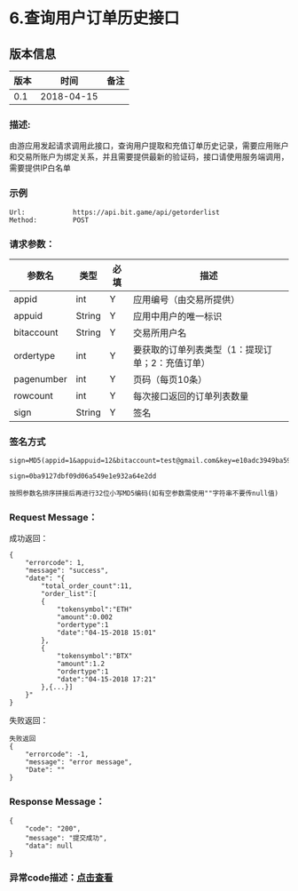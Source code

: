 # 6.查询用户订单历史接口

## 版本信息
版本 | 时间 |   备注
-- | -- |   --
0.1 | 2018-04-15

### 描述:
由游应用发起请求调用此接口，查询用户提取和充值订单历史记录，需要应用账户和交易所账户为绑定关系，并且需要提供最新的验证码，接口请使用服务端调用，需要提供IP白名单


### 示例

``` 
Url:            https://api.bit.game/api/getorderlist
Method:         POST

```

### 请求参数：


 参数名           |     类型        |必填| 描述         
------------ |     -------------|---|         -----------
 appid    |   int |Y|   应用编号（由交易所提供）
 appuid   |   String  |Y|   应用中用户的唯一标识
 bitaccount    | String    |Y| 交易所用户名
 ordertype  |   int |Y|   要获取的订单列表类型（1：提现订单；2：充值订单）
 pagenumber  |   int  |Y|   页码（每页10条）
 rowcount   |   int |Y|   每次接口返回的订单列表数量
 sign     | String  |Y| 签名   
 
 
 ### 签名方式
 ```
 sign=MD5(appid=1&appuid=12&bitaccount=test@gmail.com&key=e10adc3949ba59abbe56e057f20f883e&ordertype=1&pagenumber=1&rowcount=10).toLowerCase()
 
 sign=0ba9127dbf09d06a549e1e932a64e2dd
 
 按照参数名排序拼接后再进行32位小写MD5编码(如有空参数需使用""字符串不要传null值)
 ```
 ### Request Message：

成功返回：
``` 
{
    "errorcode": 1,
    "message": "success",
    "date": "{
        "total_order_count":11,
        "order_list":[
        {
            "tokensymbol":"ETH"
            "amount":0.002
            "ordertype":1
            "date":"04-15-2018 15:01"
        },
        {
            "tokensymbol":"BTX"
            "amount":1.2
            "ordertype":1
            "date":"04-15-2018 17:21"
        },{...}]
    }"
}
```
失败返回：
``` 
失败返回
{
    "errorcode": -1,
    "message": "error message",
    "Date": ""
}
```

### Response Message：

```
{
    "code": "200",
    "message": "提交成功",
    "data": null
}

```

### 异常code描述：[点击查看](http://note.youdao.com/noteshare?id=19354d850117ebb779e05aaa2a8c2d33&sub=59A85E4F87074E388CB20CFE46825FCA)